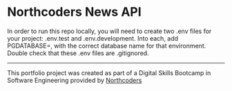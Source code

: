 # Northcoders News API

In order to run this repo locally, you will need to create two .env files for your project: .env.test and .env.development. Into each, add PGDATABASE=, with the correct database name for that environment. Double check that these .env files are .gitignored.

---

This portfolio project was created as part of a Digital Skills Bootcamp in Software Engineering provided by [Northcoders](https://northcoders.com/)
